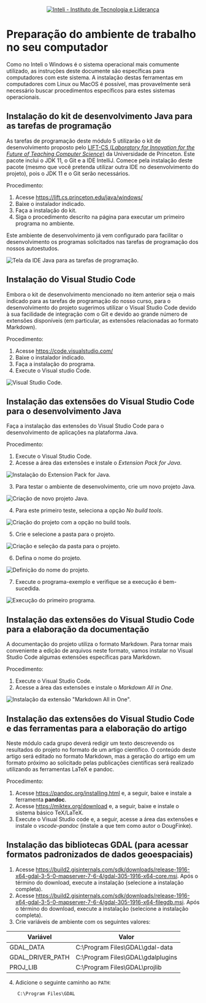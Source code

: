 <p align="center">
<a href= "https://www.inteli.edu.br/"><img src="https://www.inteli.edu.br/wp-content/uploads/2021/08/20172028/marca_1-2.png" alt="Inteli - Instituto de Tecnologia e Liderança" border="0"></a>
</p>

# Preparação do ambiente de trabalho no seu computador

Como no Inteli o Windows é o sistema operacional mais comumente utilizado, as instruções deste documente são específicas para computadores com este sistema. A instalação destas ferramentas em computadores com Linux ou MacOS é possível, mas provavelmente será necessário buscar procedimentos específicos para estes sistemas operacionais.

## Instalação do kit de desenvolvimento Java para as tarefas de programação

As tarefas de programação deste módulo 5 utilizarão o kit de desenvolvimento proposto pelo [LIFT-CS (*Laboratory for Innovation for the Future of Teaching Computer Science*)](https://lift.cs.princeton.edu) da Universidade de Princeton. Este pacote inclui o JDK 11, o Git e a IDE IntelliJ. Comece pela instalação deste pacote (mesmo que você pretenda utilizar outra IDE no desenvolvimento do projeto), pois o JDK 11 e o Git serão necessários.

Procedimento:

1. Acesse https://lift.cs.princeton.edu/java/windows/
2. Baixe o instalador indicado.
3. Faça a instalação do kit.
4. Siga o procedimento descrito na página para executar um primeiro programa no ambiente.


Este ambiente de desenvolvimento já vem configurado para facilitar o desenvolvimento os programas solicitados nas tarefas de programação dos nossos autoestudos.

![Tela da IDE Java para as tarefas de programação.](./docs/img/ide-java.png)

## Instalação do Visual Studio Code

Embora o kit de desenvolvimento mencionado no item anterior seja o mais indicado para as tarefas de programação do nosso curso, para o desenvolvimento do projeto sugerimos utilizar o Visual Studio Code devido à sua facilidade de integração com o Git e devido ao grande número de extensões disponíveis (em particular, as extensões relacionadas ao formato Markdown).

Procedimento:

1. Acesse https://code.visualstudio.com/
2. Baixe o instalador indicado.
3. Faça a instalação do programa.
4. Execute o Visual studio Code.
   
![Visual Studio Code.](./docs/img/vscode.png)
   

## Instalação das extensões do Visual Studio Code para o desenvolvimento Java

Faça a instalação das extensões do Visual Studio Code para o desenvolvimento de aplicações na plataforma Java.

Procedimento:

1. Execute o Visual Studio Code.
2. Acesse a área das extensões e instale o *Extension Pack for Java*.

![Instalação do Extension Pack for Java.](docs/img/vscode-extensions-java.png)

3. Para testar o ambiente de desenvolvimento, crie um novo projeto Java.

![Criação de novo projeto Java.](docs/img/vscode-create-java-project.png)

4. Para este primeiro teste, seleciona a opção *No build tools*.

![Criação do projeto com a opção no build tools.](docs/img/vscode-create-java-project-no-build-tools.png)

5. Crie e selecione a pasta para o projeto.

![Criação e seleção da pasta para o projeto.](docs/img/vscode-create-java-project-select-folder.png)

6. Defina o nome do projeto.

![Definição do nome do projeto.](docs/img/vscode-create-java-project-define-name.png)

7. Execute o programa-exemplo e verifique se a execução é bem-sucedida.

![Execução do primeiro programa.](docs/img/vscode-create-java-project-execution.png)


## Instalação das extensões do Visual Studio Code para a elaboração da documentação

A documentação do projeto utiliza o formato Markdown. Para tornar mais conveniente a edição de arquivos neste formato, vamos instalar no Visual Studio Code algumas extensões específicas para Markdown.

Procedimento:

1. Execute o Visual Studio Code.
2. Acesse a área das extensões e instale o *Markdown All in One*.

![Instalação da extensão "Markdown All in One".](docs/img/vscode-markdown-extension.png)


## Instalação das extensões do Visual Studio Code e das ferramentas para a elaboração do artigo

Neste módulo cada grupo deverá redigir um texto descrevendo os resultados do projeto no formato de um artigo científico. O conteúdo deste artigo será editado no formato Markdown, mas a geração do artigo em um formato próximo ao solicitado pelas publicações científicas será realizado utilizando as ferramentas LaTeX e pandoc.

Procedimento:

1. Acesse https://pandoc.org/installing.html e, a seguir, baixe e instale a ferramenta **pandoc**.
3. Acesse https://miktex.org/download e, a seguir, baixe e instale o sistema básico TeX/LaTeX.
5. Execute o Visual Studio code e, a seguir, acesse a área das extensões e instale o *vscode-pandoc* (instale a que tem como autor o DougFinke).


## Instalação das bibliotecas GDAL (para acessar formatos padronizados de dados geoespaciais)

1. Acesse https://build2.gisinternals.com/sdk/downloads/release-1916-x64-gdal-3-5-0-mapserver-7-6-4/gdal-305-1916-x64-core.msi. Após o término do download, execute a instalação (selecione a instalação completa).
2. Acesse https://build2.gisinternals.com/sdk/downloads/release-1916-x64-gdal-3-5-0-mapserver-7-6-4/gdal-305-1916-x64-filegdb.msi. Após o término do download, execute a instalação (selecione a instalação completa).
3. Crie variáveis de ambiente com os seguintes valores:


| Variável | Valor |
|----------|-------|
| GDAL_DATA | C:\Program Files\GDAL\gdal-data |
| GDAL_DRIVER_PATH | C:\Program Files\GDAL\gdalplugins |
| PROJ_LIB | C:\Program Files\GDAL\projlib |

4. Adicione o seguinte caminho ao `PATH`:

```
    C:\Program Files\GDAL
```

